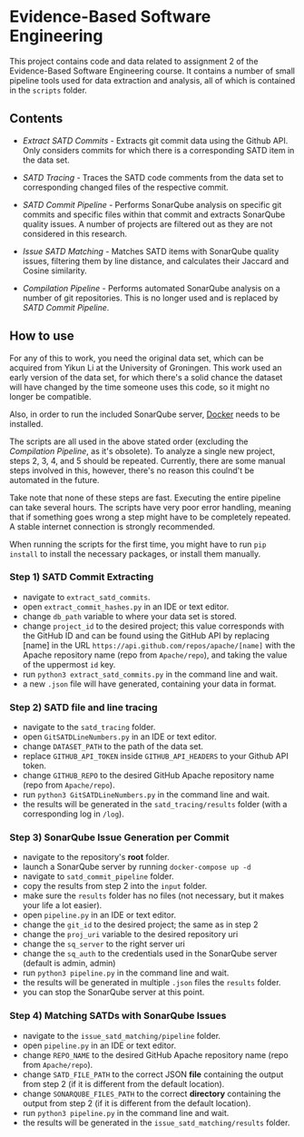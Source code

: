 # Evidence-Based Software Engineering

This project contains code and data related to assignment 2 of the Evidence-Based Software Engineering course. 
It contains a number of small pipeline tools used for data extraction and analysis, all of which is contained in the ``scripts`` folder.


## Contents 
- *Extract SATD Commits -* 
Extracts git commit data using the Github API.
Only considers commits for which there is a corresponding SATD item in the data set.

- *SATD Tracing -* 
Traces the SATD code comments from the data set to corresponding changed files of the respective commit.

- *SATD Commit Pipeline -* 
Performs SonarQube analysis on specific git commits and specific files within that commit and extracts SonarQube quality issues.
A number of projects are filtered out as they are not considered in this research.

- *Issue SATD Matching -* 
Matches SATD items with SonarQube quality issues, filtering them by line distance, and calculates their Jaccard and Cosine similarity. 

- *Compilation Pipeline -* 
Performs automated SonarQube analysis on a number of git repositories. 
This is no longer used and is replaced by *SATD Commit Pipeline*.


## How to use
For any of this to work, you need the original data set, which can be acquired from Yikun Li at the University of Groningen.
This work used an early version of the data set, for which there's a solid chance the dataset will have changed by the time someone uses this code, so it might no longer be compatible.

Also, in order to run the included SonarQube server, [Docker](https://www.docker.com/get-started) needs to be installed.

The scripts are all used in the above stated order (excluding the *Compilation Pipeline*, as it's obsolete).
To analyze a single new project, steps 2, 3, 4, and 5 should be repeated.
Currently, there are some manual steps involved in this, however, there's no reason this coulnd't be automated in the future.

Take note that none of these steps are fast. 
Executing the entire pipeline can take several hours. 
The scripts have very poor error handling, meaning that if something goes wrong a step might have to be completely repeated.
A stable internet connection is strongly recommended.

When running the scripts for the first time, you might have to run ``pip install`` to install the necessary packages, or install them manually.


### Step 1) SATD Commit Extracting
- navigate to ``extract_satd_commits``.
- open ``extract_commit_hashes.py`` in an IDE or text editor.
- change ``db_path`` variable to where your data set is stored.
- change ``project_id`` to the desired project; this value corresponds with the GitHub ID and can be found using the GitHub API by replacing [name] in the URL ``https://api.github.com/repos/apache/[name]`` with the Apache repository name (repo from ``Apache/repo``), and taking the value of the uppermost ``id`` key. 
- run ``python3 extract_satd_commits.py`` in the command line and wait.
- a new ``.json`` file will have generated, containing your data in format.

### Step 2) SATD file and line tracing
- navigate to the ``satd_tracing`` folder. 
- open ``GitSATDLineNumbers.py`` in an IDE or text editor.
- change ``DATASET_PATH`` to the path of the data set.
- replace ``GITHUB_API_TOKEN`` inside ``GITHUB_API_HEADERS`` to your Github API token.
- change ``GITHUB_REPO`` to the desired GitHub Apache repository name (repo from ``Apache/repo``).
- run ``python3 GitSATDLineNumbers.py`` in the command line and wait.
- the results will be generated in the ``satd_tracing/results`` folder (with a corresponding log in ``/log``). 

### Step 3) SonarQube Issue Generation per Commit
- navigate to the repository's **root** folder. 
- launch a SonarQube server by running ``docker-compose up -d``
- navigate to ``satd_commit_pipeline`` folder.
- copy the results from step 2 into the ``input`` folder.
- make sure the ``results`` folder has no files (not necessary, but it makes your life a lot easier).
- open ``pipeline.py`` in an IDE or text editor. 
- change the ``git_id`` to the desired project; the same as in step 2
- change the ``proj_uri`` variable to the desired repository uri
- change the ``sq_server`` to the right server uri
- change the ``sq_auth`` to the credentials used in the SonarQube server (default is admin, admin)
- run ``python3 pipeline.py`` in the command line and wait. 
- the results will be generated in multiple ``.json`` files the ``results`` folder.
- you can stop the SonarQube server at this point.


### Step 4) Matching SATDs with SonarQube Issues
- navigate to the ``issue_satd_matching/pipeline`` folder.
- open ``pipeline.py`` in an IDE or text editor.
- change ``REPO_NAME`` to the desired GitHub Apache repository name (repo from ``Apache/repo``).
- change ``SATD_FILE_PATH`` to the correct JSON **file** containing the output from step 2 (if it is different from the default location).
- change ``SONARQUBE_FILES_PATH`` to the correct **directory** containing the output from step 2 (if it is different from the default location).
- run ``python3 pipeline.py`` in the command line and wait.
- the results will be generated in the ``issue_satd_matching/results`` folder.
